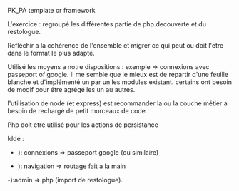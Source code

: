 PK_PA  template or framework

L'exercice : regroupé les différentes partie de php.decouverte et du restologue.

Refléchir a la cohérence de l'ensemble et migrer ce qui peut ou doit l'etre dans le format le plus adapté.

Utilisé les moyens a notre dispositions : exemple => connexions avec passeport of google.
Il me semble que le mieux est de repartir d'une feuille blanche et d'implémenté un par un les modules existant.
certains ont besoin de modif pour étre agrégé les un au autres.

l'utilisation de node (et express) est recommander la ou la couche métier a besoin de rechargé de petit morceaux de code. 

Php doit etre utilisé pour les actions de persistance 



Iddé :  
- ): connexions => passeport google (ou similaire)

- ): navigation  =>  routage fait a la main 

-):admin => php (import de restologue).



